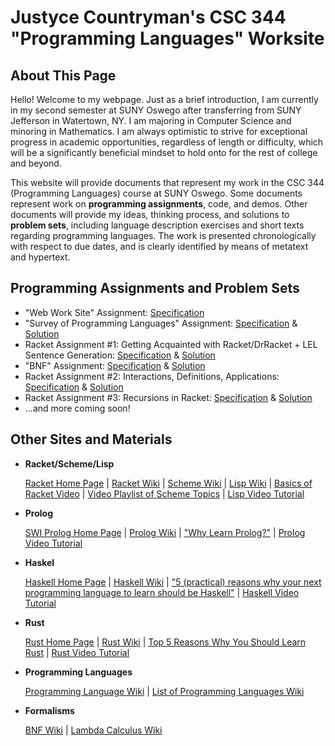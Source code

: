 # Justyce Countryman's CSC 344 "Programming Languages" Worksite

## **About This Page**
Hello! Welcome to my webpage. Just as a brief introduction, I am currently in my second semester at SUNY Oswego after transferring from SUNY Jefferson in Watertown, NY. I am majoring in Computer Science and minoring in Mathematics. I am always optimistic to strive for exceptional progress in academic opportunities, regardless of length or difficulty, which will be a significantly beneficial mindset to hold onto for the rest of college and beyond.

This website will provide documents that represent my work in the CSC 344 (Programming Languages) course at SUNY Oswego. Some documents represent work on **programming assignments**, code, and demos. Other documents will provide my ideas, thinking process, and solutions to **problem sets**, including language description exercises and short texts regarding programming languages. The work is presented chronologically with respect to due dates, and is clearly identified by means of metatext and hypertext.

## **Programming Assignments and Problem Sets** 

* "Web Work Site" Assignment: [Specification](https://www.cs.oswego.edu/~blue/course_pages/2023/Spring/Csc344/sample_work_site/Other_Assignments/Csc344_WebWorkSite_Assignment.pdf)
* "Survey of Programming Languages" Assignment: [Specification](https://www.cs.oswego.edu/~blue/course_pages/2023/Spring/Csc344/sample_work_site/Other_Assignments/Csc344_Survey_Assignment.pdf) & [Solution](https://drive.google.com/file/d/1tj3x3EWC0L9gXCIxXeaeaK2XbbwWXSV_/view?usp=share_link)
* Racket Assignment #1: Getting Acquainted with Racket/DrRacket + LEL Sentence Generation: [Specification](https://www.cs.oswego.edu/~blue/course_pages/2023/Spring/Csc344/selected_course_documents/Csc344_Assignments/Csc344_Racket_Assignment_1.pdf) & [Solution](https://drive.google.com/file/d/1pRjR5AzW-vSZWP-uCrJBgWRVH4WIgAob/view?usp=share_link)
* "BNF" Assignment: [Specification](https://www.cs.oswego.edu/~blue/course_pages/2023/Spring/Csc344/selected_course_documents/Csc344_Assignments/Csc344_BNF_Assignment.pdf) & [Solution](https://drive.google.com/file/d/11p6O3BlgB8G2NS16DCJm7y8Y6oseHBWj/view?usp=share_link)
* Racket Assignment #2: Interactions, Definitions, Applications: [Specification](https://www.cs.oswego.edu/~blue/course_pages/2023/Spring/Csc344/selected_course_documents/Csc344_Assignments/Csc344_Racket_Assignment_2.pdf) & [Solution](https://drive.google.com/file/d/1okA7buBk8Vgn44IXOvCoj5VXfwjxxf4r/view?usp=share_link)
* Racket Assignment #3: Recursions in Racket: [Specification](https://www.cs.oswego.edu/~blue/course_pages/2023/Spring/Csc344/selected_course_documents/Csc344_Assignments/Csc344_Racket_Assignment_3.pdf) & [Solution](https://drive.google.com/file/d/1S5uECi6hQQoS1gpx5iLo9ufMqfirbUbM/view?usp=share_link)
* ...and more coming soon!

## **Other Sites and Materials**

* **Racket/Scheme/Lisp**

  [Racket Home Page](https://racket-lang.org/) | [Racket Wiki](https://en.wikipedia.org/wiki/Racket_(programming_language)) | [Scheme Wiki](https://en.wikipedia.org/wiki/Scheme_(programming_language)) | [Lisp Wiki](https://en.wikipedia.org/wiki/Lisp_(programming_language)) | [Basics of Racket Video](https://www.youtube.com/watch?v=n_7drg-R-YY) | [Video Playlist of Scheme Topics](https://www.youtube.com/playlist?list=PLm8dSOaqLPHKVPwBkk9UeAB2Lokl1xMJM) | [Lisp Video Tutorial](https://www.youtube.com/watch?v=ymSq4wHrqyU)
* **Prolog**

  [SWI Prolog Home Page](https://www.swi-prolog.org/) | [Prolog Wiki](https://en.wikipedia.org/wiki/Prolog) | ["Why Learn Prolog?"](https://www.rangakrish.com/index.php/2022/10/06/why-learn-prolog/) | [Prolog Video Tutorial](https://www.youtube.com/watch?v=SykxWpFwMGs)
* **Haskel**

  [Haskell Home Page](https://www.haskell.org/) | [Haskell Wiki](https://en.wikipedia.org/wiki/Haskell) | ["5 (practical) reasons why your next programming language to learn should be Haskell"](https://dev.to/mpodlasin/5-practical-reasons-why-your-next-programming-language-to-learn-should-be-haskell-gc) | [Haskell Video Tutorial](https://www.youtube.com/watch?v=02_H3LjqMr8)
* **Rust**

  [Rust Home Page](https://www.rust-lang.org/) | [Rust Wiki](https://en.wikipedia.org/wiki/Rust_(programming_language)) | [Top 5 Reasons Why You Should Learn Rust](https://zerotomastery.io/blog/why-you-should-learn-rust/) | [Rust Video Tutorial](https://www.youtube.com/watch?v=ygL_xcavzQ4)
* **Programming Languages**

  [Programming Language Wiki](https://en.wikipedia.org/wiki/Programming_language) | [List of Programming Languages Wiki](https://en.wikipedia.org/wiki/List_of_programming_languages)
* **Formalisms**

  [BNF Wiki](https://en.wikipedia.org/wiki/Backus%E2%80%93Naur_form) | [Lambda Calculus Wiki](https://en.wikipedia.org/wiki/Lambda_calculus)
